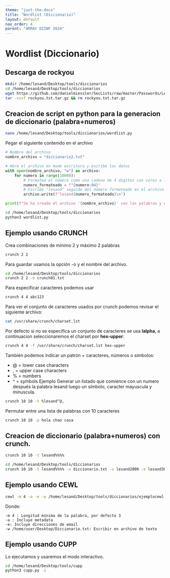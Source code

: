```yaml
---
theme: "just-the-docs"
title: "Wordlist (Diccionario)"
layout: default
nav_order: 4
parent: "ARRAY DIINF 2024"
---
```

# Wordlist (Diccionario)
## Descarga de rockyou
```bash
mkdir /home/lesand/Desktop/tools/diccionarios
cd /home/lesand/Desktop/tools/diccionarios
wget https://github.com/danielmiessler/SecLists/raw/master/Passwords/Leaked-Databases/rockyou.txt.tar.gz
tar -xzvf rockyou.txt.tar.gz && rm rockyou.txt.tar.gz
```

## Creacion de script en python para la generacion de diccionario (palabra+numeros)
```bash
nano /home/lesand/Desktop/tools/diccionarios/wordlist.py
```
Pegar el siguiente contenido en el archivo
```python
# Nombre del archivo
nombre_archivo = "diccionario2.txt"

# Abre el archivo en modo escritura y escribe los datos
with open(nombre_archivo, "w") as archivo:
    for numero in range(10000):
        # Formatea el número como una cadena de 4 dígitos con ceros a la izquierda
        numero_formateado = f"{numero:04}"
        # Escribe "lesand" seguido del número formateado en el archivo
        archivo.write(f"lesand{numero_formateado}\n")

print(f"Se ha creado el archivo '{nombre_archivo}' con las palabras y números.")
```
```bash
cd /home/lesand/Desktop/tools/diccionarios
python3 wordlist.py  
```

## Ejemplo usando CRUNCH
Crea combinaciones de mínimo 2 y máximo 2 palabras
```bash
crunch 2 2 
```
Para guardar usamos la opción -o y el nombre del archivo.
```bash
cd /home/lesand/Desktop/tools/diccionarios
crunch 2 2 -o crunch01.txt
```
Para especificar caracteres podemos usar
```bash
crunch 4 4 abc123
```
Para ver el conjunto de caracteres usados por crunch podemos revisar el siguiente archivo:
```bash
cat /usr/share/crunch/charset.lst
```
Por defecto si no se especifica un conjunto de caracteres se usa **lalpha**, a continuacion seleccionaremos el charset por **hex-upper**:
```bash
crunch 4 4 -f /usr/share/crunch/charset.lst hex-upper
```

También podemos indicar un patrón + caracteres, números o símbolos:
* @ = lower case characters
* , = upper case characters
* % = numbers
* ^ = symbols
Ejemplo Generar un listado que comience con un numero después la palabra lesand luego un símbolo, caracter mayuscula y minuscula.

```bash
crunch 10 10 -t %lesand^@,
```
Permutar entre una lista de palabras con 10 caracteres
```bash
crunch 10 10 -p hola chao casa
```
## Creacion de diccionario (palabra+numeros) con crunch.
```bash
crunch 10 10 -t lesand%%%%
```
```bash
cd /home/lesand/Desktop/tools/diccionarios
crunch 10 10 -t lesand%%%% -o diccionario.txt -s lesand2000 -e lesand3000
```
## Ejemplo usando CEWL
```bash
cewl -m 4 -a -e -w /home/lesand/Desktop/tools/diccionarios/ejemplocewl.txt https://dpachecocl.github.io
```
Donde:
```
-m 4 : Longitud mínima de la palabra, por defecto 3
-a : Incluye metadata
-e: Incluye direcciones de email
-w /home/user/Desktop/Diccionario.txt: Escribir en archivo de texto
```
## Ejemplo usando CUPP
Lo ejecutamos y usaremos el modo interactivo.
```bash
cd /home/lesand/Desktop/tools/cupp
python3 cupp.py -i 
```
